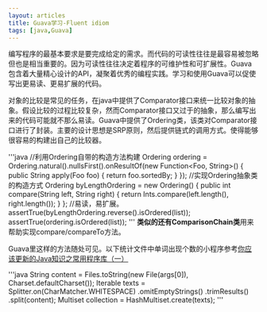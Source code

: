 ```yaml
---
layout: articles
title: Guava学习-Fluent idiom
tags: [java,Guava]
---
```

编写程序的最基本要求是要完成给定的需求。而代码的可读性往往是最容易被忽略但也是相当重要的。因为可读性往往决定着程序的可维护性和可扩展性。Guava包含着大量精心设计的API，凝聚着优秀的编程实践。学习和使用Guava可以促使写出更易读、更易扩展的代码。
<!--more-->
对象的比较是常见的任务，在java中提供了Comparator接口来统一比较对象的抽象。假设比较的过程比较复杂，然而Comparator接口又过于的抽象，那么编写出来的代码可能就不那么易读。Guava中提供了Ordering类，该类对Comparator接口进行了封装。主要的设计思想是SRP原则，然后提供链式的调用方式。使得能够很容易的构建出自己的比较器。

'''java
//利用Ordering自带的构造方法构建
Ordering<Foo> ordering = Ordering.natural().nullsFirst().onResultOf(new Function<Foo, String>() {
  public String apply(Foo foo) {
    return foo.sortedBy;
  }
});
//实现Ordering抽象类的构造方式
Ordering<String> byLengthOrdering = new Ordering<String>() {
  public int compare(String left, String right) {
    return Ints.compare(left.length(), right.length());
  }
};
//易读，易扩展。
assertTrue(byLengthOrdering.reverse().isOrdered(list));
assertTrue(ordering.isOrdered(list));
'''
**类似的还有ComparisonChain类**用来帮助实现compare/compareTo方法。

Guava里这样的方法随处可见。以下统计文件中单词出现个数的小程序参考[你应该更新的Java知识之常用程序库（一）](http://dreamhead.blogbus.com/logs/226738702.html)

'''java
  String content = Files.toString(new File(args[0]), Charset.defaultCharset());
  Iterable texts = Splitter.on(CharMatcher.WHITESPACE)
                                                 .omitEmptyStrings()
                                                 .trimResults()
                                                 .split(content);
  Multiset collection = HashMultiset.create(texts);
'''